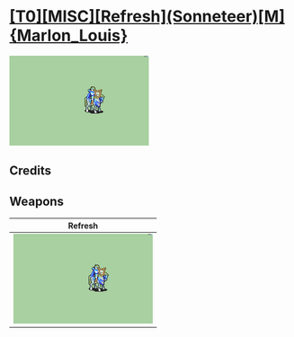 # [\[T0\]\[MISC\]\[Refresh\]\(Sonneteer\)\[M\]{Marlon_Louis}](./%5BT0%5D%5BMISC%5D%5BRefresh%5D(Sonneteer)%5BM%5D%7BMarlon_Louis%7D)

<img src="./8.%20Refresh/Refresh_000.png" alt="[T0][MISC][Refresh](Sonneteer)[M]{Marlon_Louis} standing" />

## Credits



## Weapons


|Refresh |
|  :---: |
| <img alt="Refresh animation" src="./8.%20Refresh/Refresh.gif" /> |
